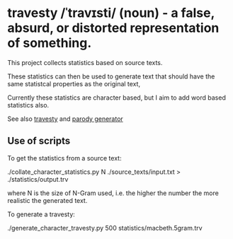 # travesty /ˈtravɪsti/ (noun) - a false, absurd, or distorted representation of something.

This project collects statistics based on source texts.

These statistics can then be used to generate text that should have the same statistcal properties as the original text, 

Currently these statistics are character based, but I aim to add word based statistics also.

See also [travesty](https://en.wikipedia.org/wiki/Travesty) and [parody generator](https://en.wikipedia.org/wiki/Parody_generator)

## Use of scripts

To get the statistics from a source text:

  ./collate_character_statistics.py N ./source_texts/input.txt > ./statistics/output.trv

where N is the size of N-Gram used, i.e. the higher the number the more realistic the generated text.

To generate a travesty:

  ./generate_character_travesty.py 500 statistics/macbeth.5gram.trv


